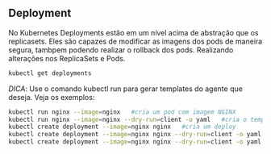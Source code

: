 ## Deployment
No Kubernetes Deployments estão em um nível acima de abstração que os replicasets. Eles são capazes de modificar as imagens dos pods de maneira segura, tambpem podendo realizar o rollback dos pods. Realizando alterações nos ReplicaSets e Pods.  
```sh
kubectl get deployments
```

*DICA*: Use o comando kubectl run para gerar templates do agente que deseja. Veja os exemplos:  
```sh
kubectl run nginx --image=nginx   #cria um pod com imagem NGINX
kubectl run nginx --image=nginx --dry-run=client -o yaml   #cria o template YAML do pod mas não cria ele no cluster
kubectl create deployment --image=nginx nginx   #cria um deploy 
kubectl create deployment --image=nginx nginx --dry-run=client -o yaml   #cria um template YAML do deploy mas não cria ele no cluster 
kubectl create deployment --image=nginx nginx --dry-run=client -o yaml > nginx-deploy-definition.yaml   #escreve o template em um arquivo
```

